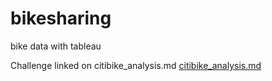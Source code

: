 # bikesharing
bike data with tableau

Challenge linked on citibike_analysis.md
[citibike_analysis.md](https://github.com/francisreytp/bikesharing/blob/master/citibike_analysis.md)
